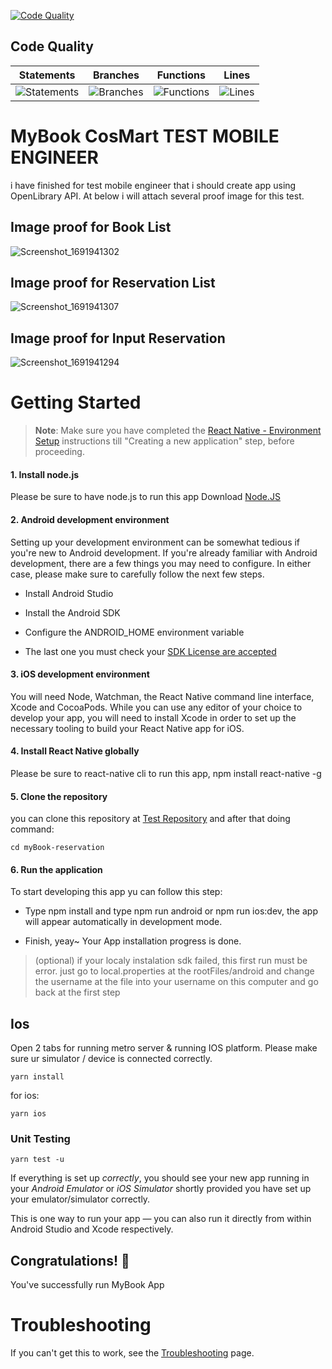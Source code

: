 [![Code Quality](https://github.com/whayu901/myBook-reservation/actions/workflows/code-quality.yml/badge.svg)](https://github.com/whayu901/myBook-reservation/actions/workflows/code-quality.yml)

## Code Quality

| Statements                                                                               | Branches                                                                             | Functions                                                                              | Lines                                                                          |
| ---------------------------------------------------------------------------------------- | ------------------------------------------------------------------------------------ | -------------------------------------------------------------------------------------- | ------------------------------------------------------------------------------ |
| ![Statements](https://img.shields.io/badge/statements-100%25-brightgreen.svg?style=flat) | ![Branches](https://img.shields.io/badge/branches-100%25-brightgreen.svg?style=flat) | ![Functions](https://img.shields.io/badge/functions-100%25-brightgreen.svg?style=flat) | ![Lines](https://img.shields.io/badge/lines-100%25-brightgreen.svg?style=flat) |

# MyBook CosMart TEST MOBILE ENGINEER

i have finished for test mobile engineer that i should create app using OpenLibrary API. At below i will attach several proof image for this test.

## Image proof for Book List

![Screenshot_1691941302](https://github.com/whayu901/MyRukit/assets/32776398/83aab190-61db-462c-9c94-90f00c770296)

## Image proof for Reservation List

![Screenshot_1691941307](https://github.com/whayu901/MyRukit/assets/32776398/96b7446b-5c2e-43b2-87cd-e70312b801fc)

## Image proof for Input Reservation

![Screenshot_1691941294](https://github.com/whayu901/MyRukit/assets/32776398/395c021a-ff42-4629-a5fa-5cae871ded61)

# Getting Started

> **Note**: Make sure you have completed the [React Native - Environment Setup](https://reactnative.dev/docs/environment-setup) instructions till "Creating a new application" step, before proceeding.

#### 1. Install node.js

Please be sure to have node.js to run this app Download [Node.JS](https://nodejs.org/en/)

#### 2. Android development environment

Setting up your development environment can be somewhat tedious if you're new to Android development. If you're already familiar with Android development, there are a few things you may need to configure. In either case, please make sure to carefully follow the next few steps.

- Install Android Studio

- Install the Android SDK

- Configure the ANDROID_HOME environment variable

- The last one you must check your [SDK License are accepted ](https://stackoverflow.com/questions/39760172/you-have-not-accepted-the-license-agreements-of-the-following-sdk-components)

#### 3. iOS development environment

You will need Node, Watchman, the React Native command line interface, Xcode and CocoaPods.
While you can use any editor of your choice to develop your app, you will need to install Xcode in order to set up the necessary tooling to build your React Native app for iOS.

#### 4. Install React Native globally

Please be sure to react-native cli to run this app, npm install react-native -g

#### 5. Clone the repository

you can clone this repository at [Test Repository](https://github.com/whayu901/MyRukit) and after that doing command:

```
cd myBook-reservation
```

#### 6. Run the application

To start developing this app yu can follow this step:

- Type npm install and type npm run android or npm run ios:dev, the app will appear automatically in development mode.

- Finish, yeay~ Your App installation progress is done.

> (optional) if your localy instalation sdk failed, this first run must be error.
> just go to local.properties at the rootFiles/android and change the username at the file into your username on this computer and go back at the first step

## Ios

Open 2 tabs for running metro server & running IOS platform. Please make sure ur simulator / device is connected correctly.

```
yarn install
```

for ios:

```
yarn ios

```

### Unit Testing

```
yarn test -u

```

If everything is set up _correctly_, you should see your new app running in your _Android Emulator_ or _iOS Simulator_ shortly provided you have set up your emulator/simulator correctly.

This is one way to run your app — you can also run it directly from within Android Studio and Xcode respectively.

## Congratulations! :tada:

You've successfully run MyBook App

# Troubleshooting

If you can't get this to work, see the [Troubleshooting](https://reactnative.dev/docs/troubleshooting) page.
